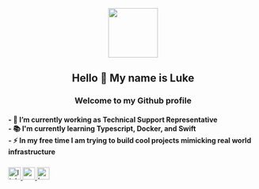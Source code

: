 <div align="center">
  <img height="100" src="https://media0.giphy.com/media/v1.Y2lkPTc5MGI3NjExdTl5cjhpc3F1eWxia2JzaXJ0NW03ZW1kc2s0dDJheTZua2VlaWZtOSZlcD12MV9pbnRlcm5hbF9naWZfYnlfaWQmY3Q9Zw/n6mRXWDrUP344MpVGw/giphy.gif"  />
</div>

<h2 align="center">Hello 👋 My name is Luke</h2>
<h3 align="center">Welcome to my Github profile</h3>

<h4 align="left">- 🔭 I’m currently working as Technical Support Representative<br>- 📚 I'm currently learning Typescript, Docker, and Swift<br>- ⚡ In my free time I am trying to build cool projects mimicking real world infrastructure</h4>

###

<div align="left">
  <a href="https://www.linkedin.com/in/luke-jodice/" target="_blank">
    <img src="https://img.shields.io/static/v1?message=LinkedIn&logo=linkedin&label=&color=0077B5&logoColor=white&labelColor=&style=for-the-badge" height="25" alt="linkedin logo"  />
  </a>
  <a href="https://medium.com/@jodiceluke" target="_blank">
    <img src="https://img.shields.io/static/v1?message=Medium&logo=medium&label=&color=12100E&logoColor=white&labelColor=&style=for-the-badge" height="25" alt="medium logo"  />
  </a>
  <a href="https://www.hackerrank.com/profile/jodiceluke" target="_blank">
    <img src="https://img.shields.io/static/v1?message=HackerRank&logo=hackerrank&label=&color=2EC866&logoColor=white&labelColor=&style=for-the-badge" height="25" alt="hackerrank logo"  />
  </a>
</div>
